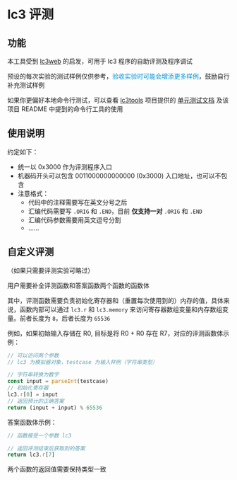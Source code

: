 # lc3 评测

<Judge />

## 功能

本工具受到 [lc3web](https://github.com/wchargin/lc3web) 的启发，可用于 lc3 程序的自助评测及程序调试

预设的每次实验的测试样例仅供参考，<span style="color: #0095d9;">验收实验时可能会增添更多样例</span>，鼓励自行补充测试样例

如果你更偏好本地命令行测试，可以查看 [lc3tools](https://github.com/chiragsakhuja/lc3tools) 项目提供的 [单元测试文档](https://github.com/chiragsakhuja/lc3tools/blob/master/docs/TEST.md) 及该项目 README 中提到的命令行工具的使用

## 使用说明

约定如下：

- 统一以 0x3000 作为评测程序入口
- 机器码开头可以包含 0011000000000000 (0x3000) 入口地址，也可以不包含
- 注意格式：
  - 代码中的注释需要写在英文分号之后
  - 汇编代码需要写 `.ORIG` 和 `.END`，目前 **仅支持一对** `.ORIG` 和 `.END`
  - 汇编代码参数需要用英文逗号分割
  - ......

## 自定义评测

（如果只需要评测实验可略过）

用户需要补全评测函数和答案函数两个函数的函数体

其中，评测函数需要负责初始化寄存器和（重置每次使用到的）内存的值，具体来说，函数内部可以通过 `lc3.r` 和 `lc3.memory` 来访问寄存器数组变量和内存数组变量。前者长度为 `8`，后者长度为 `65536`

例如，如果初始输入存储在 R0, 目标是将 R0 + R0 存在 R7，对应的评测函数体示例：

```js
// 可以访问两个参数
// lc3 为模拟器对象，testcase 为输入样例（字符串类型）

// 字符串转换为数字
const input = parseInt(testcase)
// 初始化寄存器
lc3.r[0] = input
// 返回预计的正确答案
return (input + input) % 65536
```

答案函数体示例：

```js
// 函数接受一个参数 lc3

// 返回评测结束后获取到的答案
return lc3.r[7]
```

两个函数的返回值需要保持类型一致

<script setup>
import Judge from '@theme/Judge.vue'
</script>
